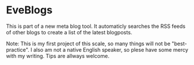 # EveBlogs
This is part of a new meta blog tool.
It automaticly searches the RSS feeds of other blogs to create a list of the latest blogposts.

Note: This is my first project of this scale, so many things will not be "best-practice". I also am not a native English speaker, so plese have some mercy with my writing.
Tips are allways welcome.
